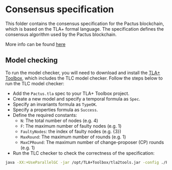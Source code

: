 # Consensus specification

This folder contains the consensus specification for the Pactus blockchain,
which is based on the TLA+ formal language.
The specification defines the consensus algorithm used by the Pactus blockchain.

More info can be found [here](https://docs.pactus.org/protocol/consensus/specification/)

## Model checking

To run the model checker, you will need to download and install the [TLA+ Toolbox](https://lamport.azurewebsites.net/tla/toolbox.html),
which includes the TLC model checker. Follow the steps below to run the TLC model checker:

- Add the `Pactus.tla` spec to your TLA+ Toolbox project.
- Create a new model and specify a temporal formula as `Spec`.
- Specify an invariants formula as `TypeOK`.
- Specify a properties formula as `Success`.
- Define the required constants:
    - `N`: The total number of nodes (e.g. 4)
    - `F`: The maximum number of faulty nodes (e.g. 1)
    - `FaultyNodes`: the index of faulty nodes (e.g. {3})
    - `MaxRound`: The maximum number of rounds (e.g. 1)
    - `MaxCPRound`: The maximum number of change-proposer (CP) rounds (e.g. 1)
- Run the TLC checker to check the correctness of the specification:

```bash
java -XX:+UseParallelGC -jar /opt/TLA+Toolbox/tla2tools.jar -config ./Pactus.cfg ./Pactus.tla -workers auto -fpmem 1
```
